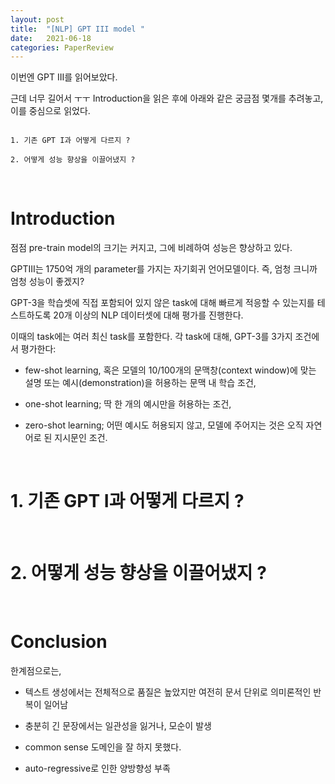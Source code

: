 ```yaml
---
layout: post
title:  "[NLP] GPT III model "
date:   2021-06-18
categories: PaperReview
---
```



이번엔 GPT III를 읽어보았다.

근데 너무 길어서 ㅜㅜ Introduction을 읽은 후에 아래와 같은 궁금점 몇개를 추려놓고, 이를 중심으로 읽었다.

```

1. 기존 GPT I과 어떻게 다르지 ?

2. 어떻게 성능 향상을 이끌어냈지 ?

```

<br>

# Introduction

점점 pre-train model의 크기는 커지고, 그에 비례하여 성능은 향상하고 있다.

GPTIII는 1750억 개의 parameter를 가지는 자기회귀 언어모델이다. 즉, 엄청 크니까 엄청 성능이 좋겠지?

GPT-3을 학습셋에 직접 포함되어 있지 않은 task에 대해 빠르게 적응할 수 있는지를 테스트하도록 20개 이상의 NLP 데이터셋에 대해 평가를 진행한다.

이때의 task에는 여러 최신 task를 포함한다. 각 task에 대해, GPT-3를 3가지 조건에서 평가한다:

- few-shot learning, 혹은 모델의 10/100개의 문맥창(context window)에 맞는 설명 또는 예시(demonstration)을 허용하는 문맥 내 학습 조건,

- one-shot learning; 딱 한 개의 예시만을 허용하는 조건,

- zero-shot learning; 어떤 예시도 허용되지 않고, 모델에 주어지는 것은 오직 자연어로 된 지시문인 조건.

<br>

# 1. 기존 GPT I과 어떻게 다르지 ?

<br>

# 2. 어떻게 성능 향상을 이끌어냈지 ?

<br>

# Conclusion

한계점으로는,

- 텍스트 생성에서는 전체적으로 품질은 높았지만 여전히 ​​문서 단위로 의미론적인 반복이 일어남

- 충분히 긴 문장에서는 일관성을 잃거나, 모순이 발생

- common sense  도메인을 잘 하지 못했다.

-  auto-regressive로 인한 양방향성 부족

<br>
